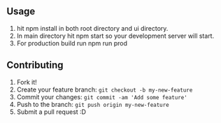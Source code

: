 
## Usage
1. hit npm install in both root directory and ui directory.
2. In main directory hit npm start so your development server will start.
3. For production build run npm run prod

## Contributing

1. Fork it!
2. Create your feature branch: `git checkout -b my-new-feature`
3. Commit your changes: `git commit -am 'Add some feature'`
4. Push to the branch: `git push origin my-new-feature`
5. Submit a pull request :D

